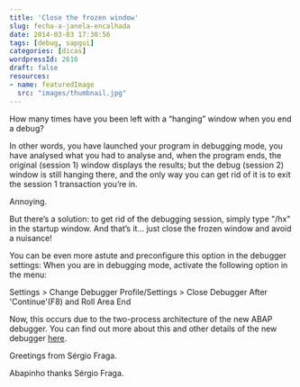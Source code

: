 ```yaml
---
title: 'Close the frozen window'
slug: fecha-a-janela-encalhada
date: 2014-03-03 17:30:56
tags: [debug, sapgui]
categories: [dicas]
wordpressId: 2610
draft: false
resources:
- name: featuredImage
  src: "images/thumbnail.jpg"
---
```

How many times have you been left with a “hanging” window when you end a debug?

<!--more-->

In other words, you have launched your program in debugging mode, you have analysed what you had to analyse and, when the program ends, the original (session 1) window displays the results; but the debug (session 2) window is still hanging there, and the only way you can get rid of it is to exit the session 1 transaction you’re in.

Annoying.

But there’s a solution: to get rid of the debugging session, simply type "/hx" in the startup window. And that’s it… just close the frozen window and avoid a nuisance!

You can be even more astute and preconfigure this option in the debugger settings: When you are in debugging mode, activate the following option in the menu:

Settings > Change Debugger Profile/Settings > Close Debugger After 'Continue'(F8) and Roll Area End

Now, this occurs due to the two-process architecture of the new ABAP debugger. You can find out more about this and other details of the new debugger [here][1].

Greetings from Sérgio Fraga.

Abapinho thanks Sérgio Fraga.

   [1]: http://sap4u.org/media/userfiles/articles/pdf/26.pdf
